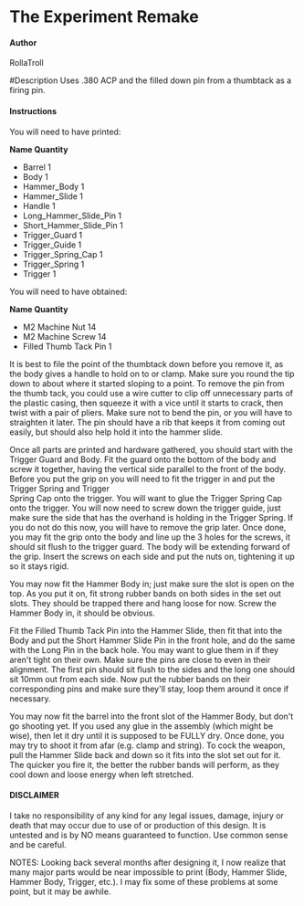 # The Experiment Remake

#### Author 
RollaTroll

#Description 
Uses .380 ACP and the filled down pin from a thumbtack as a firing pin.

#### Instructions
You will need to have printed:

**Name			     Quantity**
* Barrel			1
* Body  			1
* Hammer_Body	  	        1
* Hammer_Slide		        1
* Handle			1
* Long_Hammer_Slide_Pin	        1
* Short_Hammer_Slide_Pin	1
* Trigger_Guard		        1
* Trigger_Guide		        1
* Trigger_Spring_Cap	        1
* Trigger_Spring		1
* Trigger			1

You will need to have obtained:

**Name			      Quantity**
* M2 Machine Nut		14
* M2 Machine Screw	        14
* Filled Thumb Tack Pin	         1


It is best to file the point of the thumbtack down before you remove it, as the body gives a handle to hold on to or clamp. Make sure you round the tip down to about where it started sloping to a point. To remove the pin from the thumb tack, you could use a wire cutter to clip off unnecessary parts of the plastic casing, then squeeze it with a vice until it starts to crack, then twist with a pair of pliers. Make sure not to bend the pin, or you will have to straighten it later. The pin should have a rib that keeps it from coming out easily, but should also help hold it into the hammer slide.

Once all parts are printed and hardware gathered, you should start with the Trigger Guard and Body. Fit the guard onto the bottom of the body and screw it together, having the vertical side parallel to the front of the body. Before you put the grip on you will need to fit the trigger in and put the Trigger Spring and Trigger  
Spring Cap onto the trigger. You will want to glue the Trigger Spring Cap onto the trigger. You will now need to screw down the trigger guide, just make sure the side that has the overhand is holding in the Trigger Spring. If you do not do this now, you will have to remove the grip later. Once done, you may fit the grip onto the body and line up the 3 holes for the screws, it should sit flush to the trigger guard. The body will be extending forward of the grip. Insert the screws on each side and put the nuts on, tightening it up so it stays rigid.

You may now fit the Hammer Body in; just make sure the slot is open on the top. As you put it on, fit strong rubber bands on both sides in the set out slots. They should be trapped there and hang loose for now. Screw the Hammer Body in, it should be obvious.

Fit the Filled Thumb Tack Pin into the Hammer Slide, then fit that into the Body and put the Short Hammer Slide Pin in the front hole, and do the same with the Long Pin in the back hole. You may want to glue them in if they aren't tight on their own. Make sure the pins are close to even in their alignment. The first pin should sit flush to the sides and the long one should sit 10mm out from each side. Now put the rubber bands on their corresponding pins and make sure they'll stay, loop them around it once if necessary.

You may now fit the barrel into the front slot of the Hammer Body, but don't go shooting yet. If you used any glue in the assembly (which might be wise), then let it dry until it is supposed to be FULLY dry. Once done, you may try to shoot it from afar (e.g. clamp and string). To cock the weapon, pull the Hammer Slide back and down so it fits into the slot set out for it. The quicker you fire it, the better the rubber bands will perform, as they cool down and loose energy when left stretched.

#### DISCLAIMER
 I take no responsibility of any kind for any legal issues, damage, injury or death that may occur due to use of or production of this design. It is untested and is by NO means guaranteed to function. Use common sense and be careful.

NOTES: Looking back several months after designing it, I now realize that many major parts would be near impossible to print (Body, Hammer Slide, Hammer Body, Trigger, etc.). I may fix some of these problems at some point, but it may be awhile.
